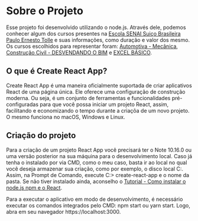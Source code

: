 # Sobre o Projeto
Esse projeto foi desenvolvido utilizando o node.js. Através dele, podemos conhecer algum dos cursos presentes na [Escola SENAI Suiço Brasileira Paulo Ernesto Tolle](https://suicobrasileira.sp.senai.br/) e suas informações, como duração e valor dos mesmo.
Os  cursos escolhidos para representar foram: [Automotiva - Mecânica](https://suicobrasileira.sp.senai.br/curso/78396/115/competencia-transversal-nocoes-basicas-de-mecanica-automotiva), [Construção Civil - DESVENDANDO O BIM](https://suicobrasileira.sp.senai.br/curso/90407/115/desvendando-o-bim) e [EXCEL BÁSICO](https://suicobrasileira.sp.senai.br/curso/92632/115/excel-basico). 


## O que é Create React App? 
Create React App é uma maneira oficialmente suportada de criar aplicativos React de uma página única. Ele oferece uma configuração de construção moderna. Ou seja, é um conjunto de ferramentas e funcionalidades pré-configuradas para que você possa iniciar um projeto React, assim, facilitando e economizando o tempo durante a criaçõa de um novo projeto. O mesmo funciona no macOS, Windows e Linux.


## Criação do projeto
Para a criação de um projeto React App você precisará ter o Note 10.16.0 ou uma versão posterior na sua máquina para o desenvolvimento local. 
Caso já tenha o instalado por via CMD, como o meu caso, basta ir ao local no qual você deseja armazenar sua criação, como por exemplo, o disco local C:. Assim, na Prompt de Comando, execute C:\> create-react-app e o nome da pasta.
Se não tiver instalado ainda, aconselho o [Tutorial - Como instalar o node.js npm e o React](https://github.com/facebook/create-react-app).


Para a executar o aplicativo em modo de desenvolvimento, é necessário executar os comandos integrados pelo CMD: npm start ou yarn start. Logo, abra em seu navegador https://localhost:3000.


